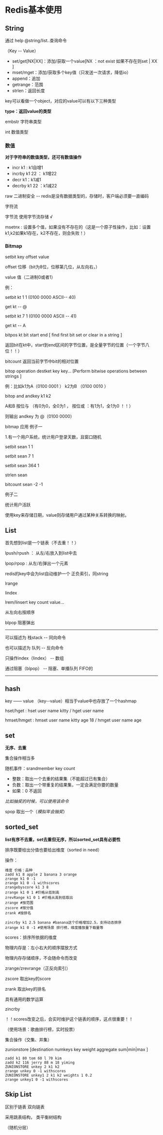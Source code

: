 # Redis基本使用

## String 

通过 help @string/list..查询命令

（Key -- Value）

- set/get[NX|XX]：添加/获取一个value[NX ：not exist 如果不存在则set | XX ]
- mset/mget：添加/获取多个key值（只发送一次请求，降低io）
- append：追加
- getrange：范围
- strlen：返回长度

key可以看做一个object，对应的value可以有以下三种类型

**type：返回value的类型**

embstr 字符串类型

int 数值类型

### 数值

**对于字符串的数值类型，还可有数值操作**

- incr k1 : k1自增1
- incrby k1 22 ： k1增22
- decr k1：k1减1
- decrby k1 22 ：k1减22

raw  二进制安全  -- redis是没有数据类型的，存储时，客户端必须要一直编码

字符流

字节流  使用字节流存储 √ 

msetnx : 设置多个值，如果没有不存在的（这是一个原子性操作，比如：设置k1,k2如果k1存在，k2不存在，则会失败！）

### Bitmap 

setbit key offset value 

offset 位移（bit为8位，位移第几位，从左向右，）

value 值（二进制0或者1）

例： 

setbit kt 1 1 (0100 0000   ASCII-- 40) 

get kt  -- @

setbit kt 7 1 (0100 0000  ASCII -- 41)

get kt -- A

bitpos kt bit start end  [ find first bit set or clear in a string  ]

返回bit在kt中，start到end区间的字节位置，是全量字节的位置（一个字节八位！！）

bitcount  返回当前字节中bit的相对位置

bitop  operation destket key key... [Perform bitwise operations between strings  ]

例：比如k1为A（0100 0001 ） k2为B （0100 0010 ）  

bitop and andkey k1 k2 

A和B 按位与 （有0为0，全0为1 ， 按位或 ：有1为1，全1为0 ！！）

则输出  andkey 为 @（0100 0000）

bitmap 应用 例子一

1.有一个用户系统，统计用户登录天数，且窗口随机

setbit sean 1 1 

setbit sean 7 1 

setbit sean 364 1 

strlen sean 

bitcount sean -2 -1 

例子二

统计用户活跃

使用key来存储日期，value则存储用户通过某种关系转换的映射。

## List

首先想到list是一个链表（不去重！！）

lpush/rpush ： 从左/右放入到list中去

lpop/rpop : 从左/右弹出一个元素

redis的key中会为list自动维护一个 正负索引，同string

lrange

lindex

lrem/linsert key count value...

从左向右按顺序

blpop 阻塞弹出

---

可以描述为 栈stack  -- 同向命令

也可以描述为 队列 -- 反向命令

只操作index（lindex） -- 数组

通过阻塞（blpop） -- 阻塞、单播队列 FIFO的



---

## hash

key —— value （key--value）相当于value中也存放了一个hashmap

hset/hget : hset user name kitty / hget user name

hmset/hmget : hmset user name kitty age 18 / hmget user name age 

## set

**无序、去重**

集合操作相当多

随机事件：srandmember key count 

- 整数：取出一个去重的结果集（不能超过已有集合）
- 负数：取出一个带重复的结果集，一定会满足你要的数量
- 如果：0 不返回

*比如抽奖的时候，可以使用该命令*

spop 取出一个（*模拟年会抽奖*）

## sorted_set

**list有序不去重，set去重但无序，所以sorted_set具有必要性**

排序既要给出分值也要给出维度（sorted in need）

操作：

```
维度 价格：品种
zadd k1 8 apple 2 banana 3 orange 
zrange k1 0 -1
zrange k1 0 -1 withscores
zrangebyscore k1 3 8
zrange k1 0 1 #价格从低到高
zrevRange k1 0 1 #价格从高到低取出
zrange #按范围 
zscore #按分值
zrank #按排名

zincrby k1 2.5 banana #banana这个价格增加2.5，支持动态排序
zrange k1 0 -1 #使用场景 排行榜，维度播放量下载量等
```

scores：排序所依据的维度

物理内存是：左小右大的顺序摆放方式

物理内存存储顺序，不会随命令而改变

zrange/zrevrange（正反向索引）

zscore 取出key的score

zrank 取出key的排名

具有通用的数学运算

zincrby

！！scores改变之后，会实时维护这个链表的顺序，这点很重要！！

（使用场景：歌曲排行榜，实时投票）

集合操作（交集、并集）

zunionstore [destination numkeys key weight aggregate sum|min|max ] 

```
zadd k1 80 tom 60 l 70 kim 
zadd k2 116 jerry 88 m 18 yiming 
ZUNIONSTORE unkey 2 k1 k2 
zrange unkey 0 -1 withscores
ZUNIONSTORE unkey1 2 k1 k2 weights 1 0.2
zrange unkey1 0 -1 withscores
```

## Skip List

区别于链表 双向链表

采用跳表结构，  类平衡树结构

（随机分层）

